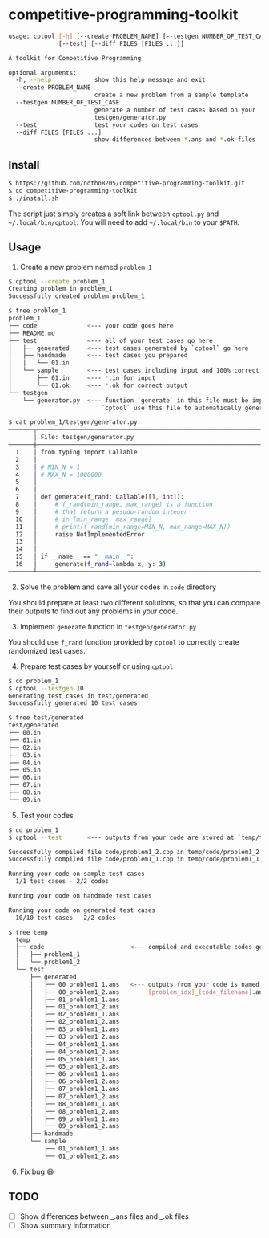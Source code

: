 # competitive-programming-toolkit

```bash
usage: cptool [-h] [--create PROBLEM_NAME] [--testgen NUMBER_OF_TEST_CASE]
              [--test] [--diff FILES [FILES ...]]

A toolkit for Competitive Programming

optional arguments:
  -h, --help            show this help message and exit
  --create PROBLEM_NAME
                        create a new problem from a sample template
  --testgen NUMBER_OF_TEST_CASE
                        generate a number of test cases based on your
                        testgen/generator.py
  --test                test your codes on test cases
  --diff FILES [FILES ...]
                        show differences between *.ans and *.ok files
```

## Install

```bash
$ https://github.com/ndtho8205/competitive-programming-toolkit.git
$ cd competitive-programming-toolkit
$ ./install.sh
```

The script just simply creates a soft link between `cptool.py` and `~/.local/bin/cptool`. You will need to add `~/.local/bin` to your `$PATH`.

## Usage

1. Create a new problem named `problem_1`

```bash
$ cptool --create problem_1
Creating problem in problem_1
Successfully created problem problem_1

$ tree problem_1
problem_1
├── code              <--- your code goes here
├── README.md
├── test              <--- all of your test cases go here
│   ├── generated     <--- test cases generated by `cptool` go here
│   ├── handmade      <--- test cases you prepared
│   │   └── 01.in
│   └── sample        <--- test cases including input and 100% correct output
│       ├── 01.in     <--- *.in for input
│       └── 01.ok     <--- *.ok for correct output
└── testgen
    └── generator.py  <--- function `generate` in this file must be implemented first.
                          `cptool` use this file to automatically generate test cases.

$ cat problem_1/testgen/generator.py
───────┬──────────────────────────────────────────────────────────────────
       │ File: testgen/generator.py
───────┼──────────────────────────────────────────────────────────────────
  1    │ from typing import Callable
  2    │
  3    │ # MIN_N = 1
  4    │ # MAX_N = 1000000
  5    │
  6    │
  7    │ def generate(f_rand: Callable[[], int]):
  8    │     # f_rand(min_range, max_range) is a function
  9    │     # that return a pesudo-random integer
  10   │     # in [min_range, max_range]
  11   │     # print(f_rand(min_range=MIN_N, max_range=MAX_N))
  12   │     raise NotImplementedError
  13   │
  14   │
  15   │ if __name__ == "__main__":
  16   │     generate(f_rand=lambda x, y: 3)
───────┴──────────────────────────────────────────────────────────────────
```

2. Solve the problem and save all your codes in `code` directory

You should prepare at least two different solutions, so that you can compare their outputs to find out any problems in your code.

3. Implement `generate` function in `testgen/generator.py`

You should use `f_rand` function provided by `cptool` to correctly create randomized test cases.

4. Prepare test cases by yourself or using `cptool`

```bash
$ cd problem_1
$ cptool --testgen 10
Generating test cases in test/generated
Successfully generated 10 test cases

$ tree test/generated
test/generated
├── 00.in
├── 01.in
├── 02.in
├── 03.in
├── 04.in
├── 05.in
├── 06.in
├── 07.in
├── 08.in
└── 09.in
```

5. Test your codes

```bash
$ cd problem_1
$ cptool --test       <--- outputs from your code are stored at `temp/test`

Successfully compiled file code/problem1_2.cpp in temp/code/problem1_2
Successfully compiled file code/problem1_1.cpp in temp/code/problem1_1

Running your code on sample test cases
  1/1 test cases - 2/2 codes

Running your code on handmade test cases

Running your code on generated test cases
  10/10 test cases - 2/2 codes

$ tree temp
  temp
  ├── code                        <--- compiled and executable codes go here
  │   ├── problem1_1
  │   └── problem1_2
  └── test
      ├── generated
      │   ├── 00_problem1_1.ans   <--- outputs from your code is named following the pattern:*.ans
      │   ├── 00_problem1_2.ans        [problem_idx]_[code_filename].ans
      │   ├── 01_problem1_1.ans
      │   ├── 01_problem1_2.ans
      │   ├── 02_problem1_1.ans
      │   ├── 02_problem1_2.ans
      │   ├── 03_problem1_1.ans
      │   ├── 03_problem1_2.ans
      │   ├── 04_problem1_1.ans
      │   ├── 04_problem1_2.ans
      │   ├── 05_problem1_1.ans
      │   ├── 05_problem1_2.ans
      │   ├── 06_problem1_1.ans
      │   ├── 06_problem1_2.ans
      │   ├── 07_problem1_1.ans
      │   ├── 07_problem1_2.ans
      │   ├── 08_problem1_1.ans
      │   ├── 08_problem1_2.ans
      │   ├── 09_problem1_1.ans
      │   └── 09_problem1_2.ans
      ├── handmade
      └── sample
          ├── 01_problem1_1.ans
          └── 01_problem1_2.ans

```

6. Fix bug :laughing:

## TODO

- [ ] Show differences between _.ans files and _.ok files
- [ ] Show summary information

